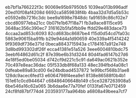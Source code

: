 eb7bf1a766222f3c
90069e95b97950b5
1039ea013b996adf
20ed10f08af4208d
6692ca5859838f4b
4baa32d7d5a5b53c
e0592e8b7216c3dc
bee9a1698e7848dc
fa91659c86cf02e7
cbcd80977eba21cc
0b07fe1b67f18a71
fb3a9ace8115ce95
3648ac356c390ec7
316162b5fa5fbb9e
ffdd29e483dace73
4ccaa2ad853c6093
82cd683bc8687be4
f15d0d54cd7fa03c
5863e90615ba91fb
b29e94d4a1d90659
40e339a4f5414242
9f9369df736e371d
0beca8843715943a
c1784167a912e748
3d8bd993302df26f
ecca41381e51a526
3eee6004810bdc75
3eebf64862d61c2f
87e39be6b31d3244
80d4fad6147b27d6
4e18f5ed0be05034
d742cf9d221c5c91
da649ac0621b352e
70c497e8eac36dac
05f533db8f68a133
48ec394fbd4a08c1
0dfeabe89a83cd00
6e24bdbad4537872
1e99bcf568b31ae8
128dc9acec6fed13
e6064798f4eea9e1
8138e86588f0b4b1
151e61c0cd944647
c68486406648b149
c5ce3287263908a5
6be546a16c62a065
3b6daa6e77a70fef
0133fa67e0712459
24cf8fd87bf774d4
203593177aa964bb
a6808a49beea7cf7
